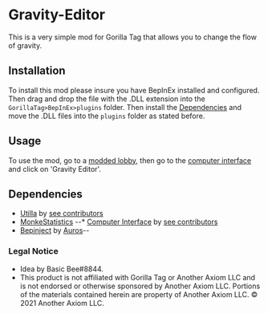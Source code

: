 # Gravity-Editor
This is a very simple mod for Gorilla Tag that allows you to change the flow of gravity.

## Installation

To install this mod please insure you have BepInEx installed and configured. Then drag and drop the file with the .DLL extension into the ```GorillaTag>BepInEx>plugins``` folder. Then install the [Dependencies](#Dependencies) and move the .DLL files into the ```plugins``` folder as stated before.

## Usage
To use the mod, go to a [modded lobby](https://github.com/legoandmars/Utilla#enabling-your-mod), then go to the [computer interface](https://github.com/ToniMacaroni/ComputerInterface) and click on 'Gravity Editor'.

## Dependencies

* [Utilla](https://github.com/legoandmars/Utilla) by [see contributors](https://github.com/legoandmars/Utilla/graphs/contributors)
* [MonkeStatistics](https://github.com/CrafterBotOfficial/MonkeStatistics/releases)
--* [Computer Interface](https://github.com/ToniMacaroni/ComputerInterface) by [see contributors](https://github.com/ToniMacaroni/ComputerInterface/graphs/contributors)
* [Bepinject](https://github.com/Auros/Bepinject/releases/tag/1.0.0) by [Auros](https://github.com/Auros)--

### Legal Notice
* Idea by Basic Bee#8844.
* This product is not affiliated with Gorilla Tag or Another Axiom LLC and is not endorsed or otherwise sponsored by Another Axiom LLC. Portions of the materials contained herein are property of Another Axiom LLC. ©️ 2021 Another Axiom LLC.
